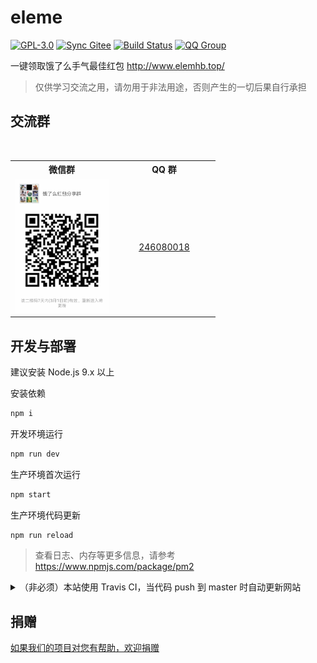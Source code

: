 # eleme

[![GPL-3.0](https://img.shields.io/badge/license-GPL--3.0-blue.svg)](LICENSE)
[![Sync Gitee](https://img.shields.io/badge/sync-gitee-green.svg)](https://gitee.com/game-helper/eleme)
[![Build Status](https://travis-ci.org/game-helper/eleme.svg?branch=master)](https://travis-ci.org/game-helper/eleme)
[![QQ Group](https://img.shields.io/badge/qq%20group-246080018-orange.svg)]()

一键领取饿了么手气最佳红包 http://www.elemhb.top/

> 仅供学习交流之用，请勿用于非法用途，否则产生的一切后果自行承担

## 交流群

<table>
  <tr>
    <th width="150">微信群</th>
    <th width="150">QQ 群</th>
  </tr>
  <tr></tr>
  <tr>
    <td align="center"><img src="public/wx-group-20170301.png"></td>
    <td align="center"><a href="https://shang.qq.com/wpa/qunwpa?idkey=ce7ff4d1b5050c3bafff8f16c3cae4b1eec37916053865b86527347d680e03ec">246080018</a></td>
  </tr>
</table>

## 开发与部署

建议安装 Node.js 9.x 以上

安装依赖

```bash
npm i
```

开发环境运行

```bash
npm run dev
```

生产环境首次运行

```bash
npm start
```

生产环境代码更新

```bash
npm run reload
```

> 查看日志、内存等更多信息，请参考 https://www.npmjs.com/package/pm2

<details>
  <summary>（非必须）本站使用 Travis CI，当代码 push 到 master 时自动更新网站</summary>
  <br>
  
  客户端上传到阿里云 OSS，服务端通过 POST /publish 触发更新
  
  需提前在开发机、CI、服务器上设置以下环境变量
  
  ```bash
  ELEME_PUBLISH_KEY = 部署密钥 可以是任意的约定值 防止他人刷接口频繁部署
  ALIOSS_ACCESS_KEY_ID = 阿里云 OSS ID
  ALIOSS_ACCESS_KEY_SECRET = 阿里云 OSS SECRET
  ```
  
  给脚本权限
  
  ```bash
  chmod 777 publish.sh
  ```
</details>

## 捐赠

[如果我们的项目对您有帮助，欢迎捐赠](https://github.com/game-helper/donate)
